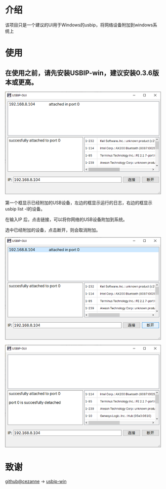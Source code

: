 # 介绍
该项目只是一个建议的UI用于Windows的usbip，将网络设备附加到windows系统上

# 使用

## 在使用之前，请先安装USBIP-win，建议安装0.3.6版本或更高。



![image-20241129223641995](./images/image-20241129223641995.png)

第一个框显示已经附加的USB设备，左边的框显示运行的日志，右边的框显示usbip list -l的设备。

在输入IP 后，点击链接，可以将你网络的USB设备附加到系统。

选中已经附加的设备，点击断开，则会取消附加。

![image-20241129223932417](./images/image-20241129223932417.png)

![image-20241129223940715](./images/image-20241129223940715.png)

# 致谢

[github@cezanne](https://github.com/cezanne) -> [usbip-win](https://github.com/cezanne/usbip-win)
